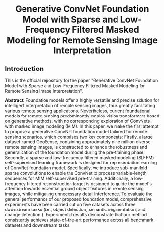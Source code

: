 # <center> Generative ConvNet Foundation Model with Sparse and Low-Frequency Filtered Masked Modeling for Remote Sensing Image Interpretation <center>

Introduction
---
This is the official repository for the paper "Generative ConvNet Foundation Model with Sparse and Low-Frequency Filtered Masked Modeling for Remote Sensing Image Interpretation".


**Abstract**: Foundation models offer a highly versatile and precise solution for intelligent interpretation of remote sensing images, thus greatly facilitating various remote sensing applications. Nevertheless, current foundational models for remote sensing predominantly employ vision transformers based on generative methods, with no corresponding exploration of ConvNets with masked image modeling (MIM). In this paper, we make the first attempt to propose a generative ConvNet foundation model tailored for remote sensing scenarios, which comprises two key components: Firstly, a large dataset named GeoSense, containing approximately nine million diverse remote sensing images, is constructed to enhance the robustness and generalization of the foundation model during the pre-training phase. Secondly, a sparse and low-frequency filtered masked modeling (SLFFM) self-supervised learning framework is designed for representation learning of ConvNet foundation model. Specifically, we introduce sub-manifold sparse convolutions to enable the ConvNet to process variable-length sequences for MIM self-supervised pre-training. Additionally, a low-frequency filtered reconstruction target is designed to guide the model's attention towards essential ground object features in remote sensing images, while mitigating unnecessary detail interference. To evaluate the general performance of our proposed foundation model, comprehensive experiments have been carried out on five datasets across three downstream tasks (i.e., object detection, semantic segmentation, and change detection.). Experimental results demonstrate  that our method consistently achieves state-of-the-art performance across all benchmark datasets and downstream tasks.




